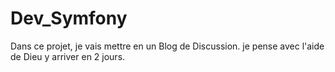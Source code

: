 # Dev_Symfony
Dans ce projet, je vais mettre en un Blog de Discussion. je pense avec l'aide de Dieu y arriver en 2 jours.
